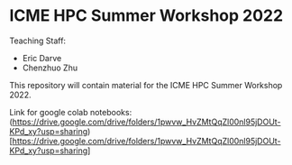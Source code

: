 # ICME HPC Summer Workshop 2022

Teaching Staff:

- Eric Darve
- Chenzhuo Zhu

This repository will contain material for the ICME HPC Summer Workshop 2022.

Link for google colab notebooks:
(https://drive.google.com/drive/folders/1pwvw_HvZMtQqZl00nl95jDOUt-KPd_xy?usp=sharing)[https://drive.google.com/drive/folders/1pwvw_HvZMtQqZl00nl95jDOUt-KPd_xy?usp=sharing]
